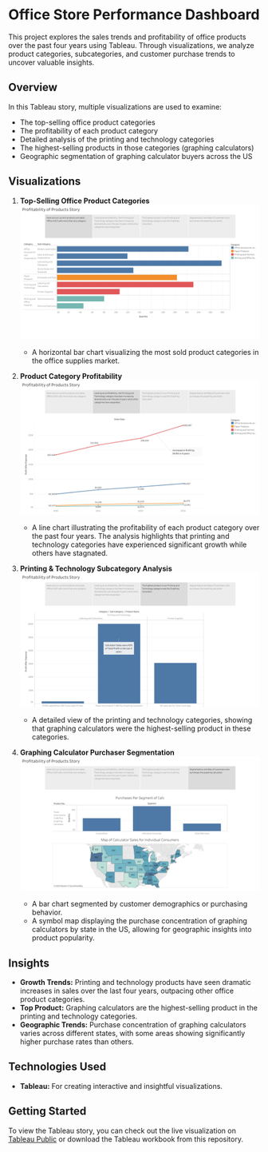 # Office Store Performance Dashboard

This project explores the sales trends and profitability of office products over the past four years using Tableau. Through visualizations, we analyze product categories, subcategories, and customer purchase trends to uncover valuable insights.

## Overview
In this Tableau story, multiple visualizations are used to examine:
- The top-selling office product categories
- The profitability of each product category
- Detailed analysis of the printing and technology categories
- The highest-selling products in those categories (graphing calculators)
- Geographic segmentation of graphing calculator buyers across the US

## Visualizations
1. **Top-Selling Office Product Categories**
   ![](Images/ProfitablityofProductsStory1.png)
   - A horizontal bar chart visualizing the most sold product categories in the office supplies market.

2. **Product Category Profitability**
   ![](Images/ProfitablityofProductsStory2.png)
   - A line chart illustrating the profitability of each product category over the past four years. The analysis highlights that printing and technology categories have experienced significant growth while others have stagnated.

3. **Printing & Technology Subcategory Analysis**
   ![](Images/ProfitablityofProductsStory3.png)
   - A detailed view of the printing and technology categories, showing that graphing calculators were the highest-selling product in these categories.

4. **Graphing Calculator Purchaser Segmentation**
   ![](Images/ProfitablityofProductsStory4.png)
   - A bar chart segmented by customer demographics or purchasing behavior.
   - A symbol map displaying the purchase concentration of graphing calculators by state in the US, allowing for geographic insights into product popularity.

## Insights
- **Growth Trends:** Printing and technology products have seen dramatic increases in sales over the last four years, outpacing other office product categories.
- **Top Product:** Graphing calculators are the highest-selling product in the printing and technology categories.
- **Geographic Trends:** Purchase concentration of graphing calculators varies across different states, with some areas showing significantly higher purchase rates than others.

## Technologies Used
- **Tableau:** For creating interactive and insightful visualizations.

## Getting Started
To view the Tableau story, you can check out the live visualization on [Tableau Public](https://public.tableau.com/app/profile/randy.bartolon.barrios6073/viz/ProfitablityofProducts/ProfitablityofProductsStory) or download the Tableau workbook from this repository.
